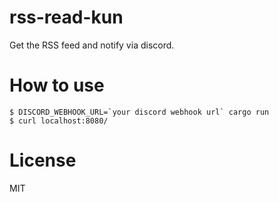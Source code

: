 # rss-read-kun
Get the RSS feed and notify via discord.

# How to use
```
$ DISCORD_WEBHOOK_URL=`your discord webhook url` cargo run
$ curl localhost:8080/
```

# License
MIT
